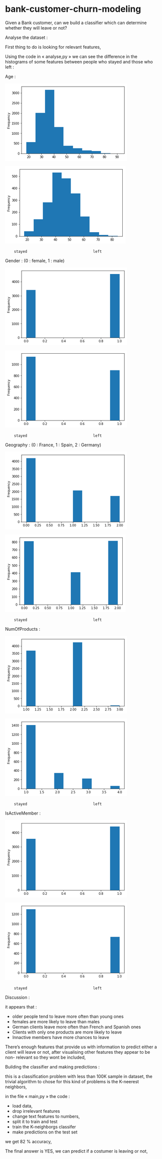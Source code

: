 # bank-customer-churn-modeling
Given a Bank customer, can we build a classifier which can determine whether they will leave or not?



Analyse the dataset :

First thing to do is looking for relevant features,

Using the code in « analyse,py » we can see the difference in the histograms of some features between people who stayed and those who left :


Age :

![alt text](https://github.com/Soufiane-Fartit/bank-customer-churn-modeling/blob/master/analysis/Age_stayed.png)

![alt text](https://github.com/Soufiane-Fartit/bank-customer-churn-modeling/blob/master/analysis/Age_left.png)








		stayed								left


Gender : (0 : female, 1 : male)



![alt text](https://github.com/Soufiane-Fartit/bank-customer-churn-modeling/blob/master/analysis/Gender_stayed.png)

![alt text](https://github.com/Soufiane-Fartit/bank-customer-churn-modeling/blob/master/analysis/Gender_left.png)









		stayed								left







Geography : (0 : France, 1 : Spain, 2 : Germany)

![alt text](https://github.com/Soufiane-Fartit/bank-customer-churn-modeling/blob/master/analysis/Geography_stayed.png)

![alt text](https://github.com/Soufiane-Fartit/bank-customer-churn-modeling/blob/master/analysis/Geography_left.png)










		stayed								left


NumOfProducts :



![alt text](https://github.com/Soufiane-Fartit/bank-customer-churn-modeling/blob/master/analysis/NumOfProducts_stayed.png)

![alt text](https://github.com/Soufiane-Fartit/bank-customer-churn-modeling/blob/master/analysis/NumOfProducts_left.png)









		stayed								left

IsActiveMember :




![alt text](https://github.com/Soufiane-Fartit/bank-customer-churn-modeling/blob/master/analysis/IsActiveMember_stayed.png)

![alt text](https://github.com/Soufiane-Fartit/bank-customer-churn-modeling/blob/master/analysis/IsActiveMember_left.png)









		stayed								left







Discussion :

it appears that :

-	older people tend to leave more often than young ones
-	females are more likely to leave than males
-	German clients leave more often than French and Spanish ones
-	Clients with only one products are more likely to leave
-	Innactive members have more chances to leave

There’s enough features that provide us with information to predict either a client will leave or not,
after visualising other features they appear to be non- relevant so they wont be included,





Building the classifier and making predictions :

this is a classification problem with less than 100K sample in dataset, the trivial algorithm to chose for this kind of problems is the K-neerest neighbors,

in the file « main,py » the code :
-	load data,
-	drop irrelevant features
-	change text features to numbers,
-	split it to train and test
-	train the K-neighborgs classifer
-	make predictions on the test set

we get 82 % accuracy,



The final answer is YES, we can predict if a costumer is leaving or not,
